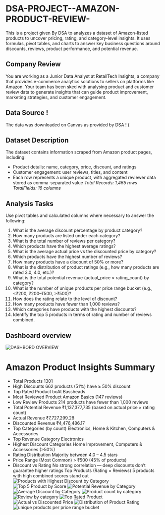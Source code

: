 # DSA-PROJECT--AMAZON-PRODUCT-REVIEW-
This is a project given By DSA to analyzes a dataset of Amazon-listed products to uncover pricing, rating, and category-level insights. It uses formulas, pivot tables, and charts to answer key business questions around discounts, reviews, product performance, and potential revenue.
## Company Review 
You are working as a Junior Data Analyst at RetailTech Insights, a company that provides  e-commerce analytics solutions to sellers on platforms like Amazon. Your team has been sked with analysing product and customer review data to generate insights that can guide product improvement, marketing strategies, and customer engagement. 
## Data Source !
The data was downloaded on Canvas as provided by DSA ! (
## Dataset Description 
The dataset contains information scraped from Amazon product pages, including: 
- Product details: name, category, price, discount, and ratings 
- Customer engagement: user reviews, titles, and content
- Each row represents a unique product, with aggregated reviewer data stored as comma-separated value
  *Total Records: 1,465 rows*     
*TotalFields: 16 columns*
## Analysis Tasks 
Use pivot tables and calculated columns where necessary to answer the following: 
1. What is the average discount percentage by product category? 
2. How many products are listed under each category? 
3. What is the total number of reviews per category?  
4. Which products have the highest average ratings? 
5. What is the average actual price vs the discounted price by category? 
6. Which products have the highest number of reviews? 
7. How many products have a discount of 50% or more? 
8. What is the distribution of product ratings (e.g., how many products are rated 3.0, 
4.0, etc.)? 
9. What is the total potential revenue (actual_price × rating_count) by category? 
10. What is the number of unique products per price range bucket (e.g., <₹200, 
₹200–₹500, >₹500)?
11. How does the rating relate to the level of discount? 
12. How many products have fewer than 1,000 reviews? 
13. Which categories have products with the highest discounts? 
14. Identify the top 5 products in terms of rating and number of reviews combined. 
## Dashboard overview 
![DASHBORD OVERVIEW](https://github.com/user-attachments/assets/dbf0c6eb-cf66-4ee1-9c61-2e128efc936f)
# Amazon Product Insights Summary
- Total Products	1301
- High Discounts	662 products (51%) have ≥ 50% discount
- Top Rated Product	boAt Bassheads
- Most Reviewed Product	Amazon Basics (147 reviews)
- Low Review Products	214 products have fewer than 1,000 reviews
- Total Potential Revenue	₹1,137,377,735 (based on actual price × rating count)
- Actual Revenue	₹7,727,299.28
- Discounted Revenue	₹4,476,486.17
- Top Categories (by count)	Electronics, Home & Kitchen, Computers & Accessories
- Top Revenue Category	Electronics
- Highest Discount Categories	Home Improvement, Computers & Accessories (>50%)
- Rating Distribution	Majority between 4.0 – 4.5 stars
- Price Range (Most Common)	> ₹500 (45% of products)
- Discount vs Rating	No strong correlation — deep discounts don’t guarantee higher ratings
Top Products (Rating × Reviews)	5 products with high combined scores stand out
![Products with Highest Discount by Category](https://github.com/user-attachments/assets/8f5a8129-997a-4e73-8401-38bcb957ef5b)
![Top 5 Product by Score](https://github.com/user-attachments/assets/0c8bf6d8-6e17-4509-90d1-cff6b215fa03)
![Potential Revenue by Category](https://github.com/user-attachments/assets/ab687e77-5808-40b5-bed2-da4a22581aa1)
![Average Discount by Category](https://github.com/user-attachments/assets/fcf36587-cdc6-4964-b7ce-08418b32736a)
![Product count by category](https://github.com/user-attachments/assets/384cf5a9-2aeb-4dea-8883-c255934e2143)
![Review by category](https://github.com/user-attachments/assets/d03a46e7-430d-4d9b-ad8d-abdfaad48884)
![Top Rated Product](https://github.com/user-attachments/assets/d0191a10-a609-47c7-a0e4-bc5a29abde78)
![Actual vs Discounted Price](https://github.com/user-attachments/assets/78639d71-54e9-4256-8b50-0b9daeb40168)
![Distribution of Product Rating](https://github.com/user-attachments/assets/4d01278a-9f47-437a-97b2-7bccd6c2609a)
![unique products per price range bucket](https://github.com/user-attachments/assets/b21daef0-51d3-4547-8094-8f8609314e2e)
